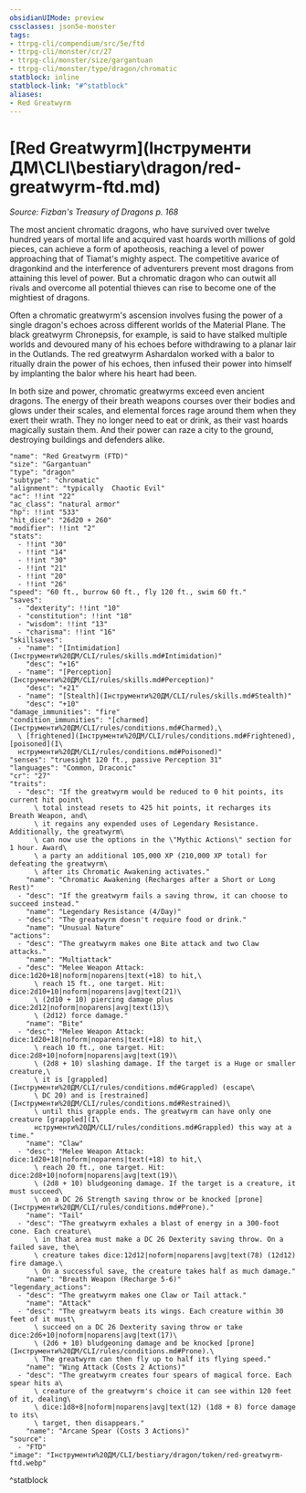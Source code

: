 ```yaml
---
obsidianUIMode: preview
cssclasses: json5e-monster
tags:
- ttrpg-cli/compendium/src/5e/ftd
- ttrpg-cli/monster/cr/27
- ttrpg-cli/monster/size/gargantuan
- ttrpg-cli/monster/type/dragon/chromatic
statblock: inline
statblock-link: "#^statblock"
aliases:
- Red Greatwyrm
---
```

# [Red Greatwyrm](Інструменти ДМ\CLI\bestiary\dragon/red-greatwyrm-ftd.md)
*Source: Fizban's Treasury of Dragons p. 168*  

The most ancient chromatic dragons, who have survived over twelve hundred years of mortal life and acquired vast hoards worth millions of gold pieces, can achieve a form of apotheosis, reaching a level of power approaching that of Tiamat's mighty aspect. The competitive avarice of dragonkind and the interference of adventurers prevent most dragons from attaining this level of power. But a chromatic dragon who can outwit all rivals and overcome all potential thieves can rise to become one of the mightiest of dragons.

Often a chromatic greatwyrm's ascension involves fusing the power of a single dragon's echoes across different worlds of the Material Plane. The black greatwyrm Chronepsis, for example, is said to have stalked multiple worlds and devoured many of his echoes before withdrawing to a planar lair in the Outlands. The red greatwyrm Ashardalon worked with a balor to ritually drain the power of his echoes, then infused their power into himself by implanting the balor where his heart had been.

In both size and power, chromatic greatwyrms exceed even ancient dragons. The energy of their breath weapons courses over their bodies and glows under their scales, and elemental forces rage around them when they exert their wrath. They no longer need to eat or drink, as their vast hoards magically sustain them. And their power can raze a city to the ground, destroying buildings and defenders alike.

```statblock
"name": "Red Greatwyrm (FTD)"
"size": "Gargantuan"
"type": "dragon"
"subtype": "chromatic"
"alignment": "typically  Chaotic Evil"
"ac": !!int "22"
"ac_class": "natural armor"
"hp": !!int "533"
"hit_dice": "26d20 + 260"
"modifier": !!int "2"
"stats":
  - !!int "30"
  - !!int "14"
  - !!int "30"
  - !!int "21"
  - !!int "20"
  - !!int "26"
"speed": "60 ft., burrow 60 ft., fly 120 ft., swim 60 ft."
"saves":
  - "dexterity": !!int "10"
  - "constitution": !!int "18"
  - "wisdom": !!int "13"
  - "charisma": !!int "16"
"skillsaves":
  - "name": "[Intimidation](Інструменти%20ДМ/CLI/rules/skills.md#Intimidation)"
    "desc": "+16"
  - "name": "[Perception](Інструменти%20ДМ/CLI/rules/skills.md#Perception)"
    "desc": "+21"
  - "name": "[Stealth](Інструменти%20ДМ/CLI/rules/skills.md#Stealth)"
    "desc": "+10"
"damage_immunities": "fire"
"condition_immunities": "[charmed](Інструменти%20ДМ/CLI/rules/conditions.md#Charmed),\
  \ [frightened](Інструменти%20ДМ/CLI/rules/conditions.md#Frightened), [poisoned](І\
  нструменти%20ДМ/CLI/rules/conditions.md#Poisoned)"
"senses": "truesight 120 ft., passive Perception 31"
"languages": "Common, Draconic"
"cr": "27"
"traits":
  - "desc": "If the greatwyrm would be reduced to 0 hit points, its current hit point\
      \ total instead resets to 425 hit points, it recharges its Breath Weapon, and\
      \ it regains any expended uses of Legendary Resistance. Additionally, the greatwyrm\
      \ can now use the options in the \"Mythic Actions\" section for 1 hour. Award\
      \ a party an additional 105,000 XP (210,000 XP total) for defeating the greatwyrm\
      \ after its Chromatic Awakening activates."
    "name": "Chromatic Awakening (Recharges after a Short or Long Rest)"
  - "desc": "If the greatwyrm fails a saving throw, it can choose to succeed instead."
    "name": "Legendary Resistance (4/Day)"
  - "desc": "The greatwyrm doesn't require food or drink."
    "name": "Unusual Nature"
"actions":
  - "desc": "The greatwyrm makes one Bite attack and two Claw attacks."
    "name": "Multiattack"
  - "desc": "Melee Weapon Attack: dice:1d20+18|noform|noparens|text(+18) to hit,\
      \ reach 15 ft., one target. Hit: dice:2d10+10|noform|noparens|avg|text(21)\
      \ (2d10 + 10) piercing damage plus dice:2d12|noform|noparens|avg|text(13)\
      \ (2d12) force damage."
    "name": "Bite"
  - "desc": "Melee Weapon Attack: dice:1d20+18|noform|noparens|text(+18) to hit,\
      \ reach 10 ft., one target. Hit: dice:2d8+10|noform|noparens|avg|text(19)\
      \ (2d8 + 10) slashing damage. If the target is a Huge or smaller creature,\
      \ it is [grappled](Інструменти%20ДМ/CLI/rules/conditions.md#Grappled) (escape\
      \ DC 20) and is [restrained](Інструменти%20ДМ/CLI/rules/conditions.md#Restrained)\
      \ until this grapple ends. The greatwyrm can have only one creature [grappled](І\
      нструменти%20ДМ/CLI/rules/conditions.md#Grappled) this way at a time."
    "name": "Claw"
  - "desc": "Melee Weapon Attack: dice:1d20+18|noform|noparens|text(+18) to hit,\
      \ reach 20 ft., one target. Hit: dice:2d8+10|noform|noparens|avg|text(19)\
      \ (2d8 + 10) bludgeoning damage. If the target is a creature, it must succeed\
      \ on a DC 26 Strength saving throw or be knocked [prone](Інструменти%20ДМ/CLI/rules/conditions.md#Prone)."
    "name": "Tail"
  - "desc": "The greatwyrm exhales a blast of energy in a 300-foot cone. Each creature\
      \ in that area must make a DC 26 Dexterity saving throw. On a failed save, the\
      \ creature takes dice:12d12|noform|noparens|avg|text(78) (12d12) fire damage.\
      \ On a successful save, the creature takes half as much damage."
    "name": "Breath Weapon (Recharge 5-6)"
"legendary_actions":
  - "desc": "The greatwyrm makes one Claw or Tail attack."
    "name": "Attack"
  - "desc": "The greatwyrm beats its wings. Each creature within 30 feet of it must\
      \ succeed on a DC 26 Dexterity saving throw or take dice:2d6+10|noform|noparens|avg|text(17)\
      \ (2d6 + 10) bludgeoning damage and be knocked [prone](Інструменти%20ДМ/CLI/rules/conditions.md#Prone).\
      \ The greatwyrm can then fly up to half its flying speed."
    "name": "Wing Attack (Costs 2 Actions)"
  - "desc": "The greatwyrm creates four spears of magical force. Each spear hits a\
      \ creature of the greatwyrm's choice it can see within 120 feet of it, dealing\
      \ dice:1d8+8|noform|noparens|avg|text(12) (1d8 + 8) force damage to its\
      \ target, then disappears."
    "name": "Arcane Spear (Costs 3 Actions)"
"source":
  - "FTD"
"image": "Інструменти%20ДМ/CLI/bestiary/dragon/token/red-greatwyrm-ftd.webp"
```
^statblock